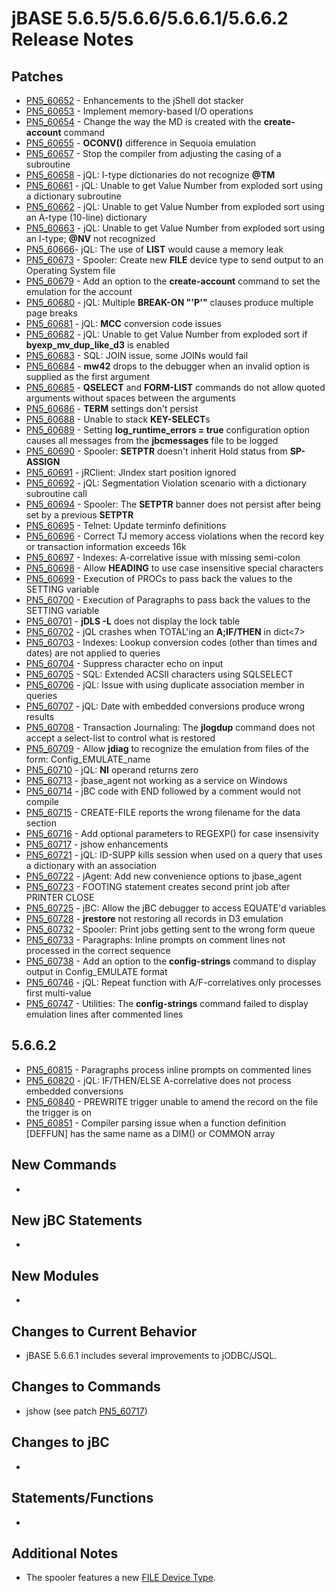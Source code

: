 # jBASE 5.6.5/5.6.6/5.6.6.1/5.6.6.2 Release Notes

<PageHeader />

## Patches

- [PN5\_60652](./../pn5_60652) - Enhancements to the jShell dot stacker
- [PN5\_60653](./../pn5_60653) - Implement memory-based I/O operations
- [PN5\_60654](./../pn5_60654) - Change the way the MD is created with the **create-account** command
- [PN5\_60655](./../pn5_60655) - **OCONV()** difference in Sequoia emulation
- [PN5\_60657](./../pn5_60657) - Stop the compiler from adjusting the casing of a subroutine
- [PN5\_60658](./../pn5_60658) - jQL: I-type dictionaries do not recognize **@TM**
- [PN5\_60661](./../pn5_60661) - jQL: Unable to get Value Number from exploded sort using a dictionary subroutine
- [PN5\_60662](./../pn5_60662) - jQL: Unable to get Value Number from exploded sort using an A-type (10-line) dictionary
- [PN5\_60663](./../pn5_60663) - jQL: Unable to get Value Number from exploded sort using an I-type; **@NV** not recognized
- [PN5\_60666](./../pn5_60666)- jQL: The use of **LIST** would cause a memory leak
- [PN5\_60673](./../pn5_60673) - Spooler: Create new **FILE** device type to send output to an Operating System file
- [PN5\_60679](./../pn5_60679) - Add an option to the **create-account** command to set the emulation for the account
- [PN5\_60680](./../pn5_60680) - jQL: Multiple **BREAK-ON "'P'"** clauses produce multiple page breaks
- [PN5\_60681](./../pn5_60681) - jQL: **MCC** conversion code issues
- [PN5\_60682](./../pn5_60682) - jQL: Unable to get Value Number from exploded sort if **byexp\_mv\_dup\_like\_d3** is enabled
- [PN5\_60683](./../pn5_60683) - SQL: JOIN issue, some JOINs would fail
- [PN5\_60684](./../pn5_60684) - **mw42** drops to the debugger when an invalid option is supplied as the first argument
- [PN5\_60685](./../pn5_60685) - **QSELECT** and **FORM-LIST** commands do not allow quoted arguments without spaces between the arguments
- [PN5\_60686](./../pn5_60686) - **TERM** settings don't persist
- [PN5\_60688](./../pn5_60688) - Unable to stack **KEY-SELECT**s
- [PN5\_60689](./../pn5_60689) - Setting **log\_runtime\_errors = true** configuration option causes all messages from the **jbcmessages** file to be logged
- [PN5\_60690](./../pn5_60690) - Spooler: **SETPTR** doesn't inherit Hold status from **SP-ASSIGN**
- [PN5\_60691](./../pn5_60691) - jRClient: JIndex start position ignored
- [PN5\_60692](./../pn5_60692) - jQL: Segmentation Violation scenario with a dictionary subroutine call
- [PN5\_60694](./../pn5_60694) - Spooler: The **SETPTR** banner does not persist after being set by a previous **SETPTR**
- [PN5\_60695](./../pn5_60695) - Telnet: Update terminfo definitions
- [PN5\_60696](./../pn5_60696) - Correct TJ memory access violations when the record key or transaction information exceeds 16k
- [PN5\_60697](./../pn5_60697) - Indexes: A-correlative issue with missing semi-colon
- [PN5\_60698](./../pn5_60698) - Allow **HEADING** to use case insensitive special characters
- [PN5\_60699](./../pn5_60699) - Execution of PROCs to pass back the values to the SETTING variable
- [PN5\_60700](./../pn5_60700) - Execution of Paragraphs to pass back the values to the SETTING variable
- [PN5\_60701](./../pn5_60701) - **jDLS -L** does not display the lock table
- [PN5\_60702](./../pn5_60702) - jQL crashes when TOTAL'ing an **A;IF/THEN** in dict&lt;7&gt;
- [PN5\_60703](./../pn5_60703) - Indexes: Lookup conversion codes (other than times and dates) are not applied to queries
- [PN5\_60704](./../pn5_60704) - Suppress character echo on input
- [PN5\_60705](./../pn5_60705) - SQL: Extended ACSII characters using SQLSELECT
- [PN5\_60706](./../pn5_60706) - jQL: Issue with using duplicate association member in queries
- [PN5\_60707](./../pn5_60707) - jQL: Date with embedded conversions produce wrong results
- [PN5\_60708](./../pn5_60708) - Transaction Journaling: The **jlogdup** command does not accept a select-list to control what is restored
- [PN5\_60709](./../pn5_60709) - Allow **jdiag** to recognize the emulation from files of the form: Config\_EMULATE\_name
- [PN5\_60710](./../pn5_60710) - jQL: **NI** operand returns zero
- [PN5\_60713](./../pn5_60713) - jbase\_agent not working as a service on Windows
- [PN5\_60714](./../pn5_60714) - jBC code with END followed by a comment would not compile
- [PN5\_60715](./../pn5_60715) - CREATE-FILE reports the wrong filename for the data section
- [PN5\_60716](./../pn5_60716) - Add optional parameters to REGEXP() for case insensivity
- [PN5\_60717](./../pn5_60717) - jshow enhancements
- [PN5\_60721](./../pn5_60721) - jQL: ID-SUPP kills session when used on a query that uses a dictionary with an association
- [PN5\_60722](./../pn5_60722) - jAgent: Add new convenience options to jbase\_agent
- [PN5\_60723](./../pn5_60723) - FOOTING statement creates second print job after PRINTER CLOSE
- [PN5\_60725](./../pn5_60725) - jBC: Allow the jBC debugger to access EQUATE'd variables
- [PN5\_60728](./../pn5_60728) - **jrestore** not restoring all records in D3 emulation
- [PN5\_60732](./../pn5_60732) - Spooler: Print jobs getting sent to the wrong form queue
- [PN5\_60733](./../pn5_60733) - Paragraphs: Inline prompts on comment lines not processed in the correct sequence
- [PN5\_60738](./../pn5_60738) - Add an option to the **config-strings** command to display output in Config\_EMULATE format
- [PN5\_60746](./../pn5_60746) - jQL: Repeat function with A/F-correlatives only processes first multi-value
- [PN5\_60747](./../pn5_60747) - Utilities: The **config-strings** command failed to display emulation lines after commented lines

## 5.6.6.2

- [PN5\_60815](./../5.7.2-release-notes/pn5_60815) - Paragraphs process inline prompts on commented lines
- [PN5\_60820](./../5.7.2-release-notes/pn5_60820) - jQL: IF/THEN/ELSE A-correlative does not process embedded conversions
- [PN5\_60840](./../pn5_60840) - PREWRITE trigger unable to amend the record on the file the trigger is on
- [PN5\_60851](./../pn5_60851) - Compiler parsing issue when a function definition [DEFFUN] has the same name as a DIM() or COMMON array

## New Commands

-

## New jBC Statements

-  

## New Modules

-  

## Changes to Current Behavior

- jBASE 5.6.6.1 includes several improvements to jODBC/JSQL.

## Changes to Commands

- jshow (see patch [PN5\_60717](./../pn5_60717))

## Changes to jBC

-  

## Statements/Functions

-  

## Additional Notes

- The spooler features a new [FILE Device Type](./../pn5_60673).

  
<PageFooter />
